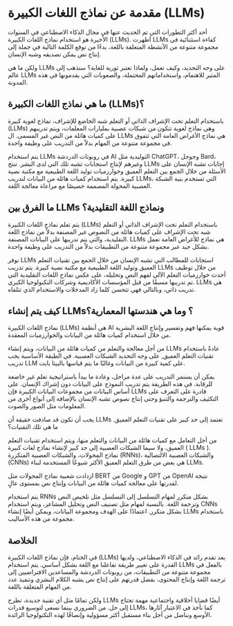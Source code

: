 # مقدمة عن نماذج اللغات الكبيرة (LLMs)

أحد أكثر التطورات التي تم الحديث عنها في مجال الذكاء الاصطناعي في السنوات الأخيرة هو استخدام نماذج اللغات الكبيرة (LLMs). أظهرت LLMs كفاءة استثنائية في مجموعة متنوعة من الأنشطة المتعلقة باللغة، بدءًا من توقع الكلمة التالية في جملة إلى إنتاج نص يمكن تصديقه وشبه الإنسان.

ولكن ما هي LLMs على وجه التحديد، وكيف تعمل، ولماذا تعتبر ثورية للغاية؟ سنذهب إلى عالم LLMs المثير للاهتمام، واستخداماتهم المحتملة، والصعوبات التي يقدمونها في هذه المدونة.

## ما هي نماذج اللغات الكبيرة (LLMs)؟

باستخدام التعلم تحت الإشراف الذاتي أو التعلم شبه الخاضع للإشراف، نماذج لغوية كبيرة (LLMs) وهي نماذج لغوية تتكون من شبكات عصبية بمليارات المعلمات، ويتم تدريبهم على كميات هائلة من النص غير المسمى. ال LLMs هي نماذج الأغراض العامة التي تتفوق في مجموعة متنوعة من المهام بدلاً من التدريب على وظيفة واحدة.

يتم استخدام LLMs في روبوتات الدردشة AI التوليدية مثل ChatGPT، وجوجل Bard، وغيرهم لإنتاج استجابات تشبه تلك التي لدى البشر. تنتج LLMs إجابات تشبه الإنسان على الأسئلة من خلال الجمع بين التعلم العميق وخوارزميات توليد اللغة الطبيعية مع مكتبة نصية كبيرة. يتم استخدام كميات هائلة من البيانات لتدريب LLMs، التي تستخدم بنية الشبكة العصبية المحولة المصممة خصيصًا مع مراعاة معالجة اللغة.

## ما الفرق بين LLMs ونماذج اللغة التقليدية؟

يتم تعلم نماذج اللغات الكبيرة (LLMs) باستخدام التعلم تحت الإشراف الذاتي أو التعلم شبه تحت الإشراف على كميات هائلة من النصوص غير المصنفة بدلاً من نماذج اللغة التقليدية، والتي يتم تدريبها على البيانات المصنفة. LLMs هي نماذج للأغراض العامة تعمل بشكل جيد عبر مجموعة متنوعة من التطبيقات بدلاً من التدريب على وظيفة واحدة.

توفر LLMs استجابات للمطالب التي تشبه الإنسان من خلال الجمع بين تقنيات التعلم العميق وتوليد اللغة الطبيعية مع مكتبة نصية كبيرة. يتم تدريب LLMs من خلال توظيف أحدث خوارزميات التعلم الآلي لفهم النص وتحليله، على عكس نماذج اللغات التقليدية التي تم تدريبها مسبقًا من قبل المؤسسات الأكاديمية وشركات التكنولوجيا الكبرى. LLMs هي تدريب ذاتي، وبالتالي فهي تتحسن كلما زاد المدخلات والاستخدام الذي تتلقاه.

## كيف يتم إنشاء LLMs؟ وما هي هندستها المعمارية؟

نماذج اللغات الكبيرة (LLMs) هي أنظمة AI قوية يمكنها فهم وتفسير وإنتاج اللغة البشرية من خلال استخدام كميات هائلة من البيانات والخوارزميات المعقدة.

من أجل معالجة والتعلم من كميات هائلة من البيانات، ويتم إنشاء LLMs عادةً باستخدام تقنيات التعلم العميق, على وجه التحديد الشبكات العصبية. في الطبقة الأساسية يجب تدريب LLM على كمية كبيرة من البيانات وغالبًا ما يتم قياسها بالبيتا بايت.

يمكن أن يستمر التدريب على عدة مراحل، وعادة ما يبدأ باستراتيجية تعلم غير خاضعة للرقابة. في هذه الطريقة يتم تدريب النموذج على البيانات دون إشراك الإنسان. على أساس البيانات من مجموعات البيانات الكبيرة فإن LLMs قادرة على التعرف على التكثيف والترجمة والتنبؤ وحتى إنتاج نصوص تشبه الإنسان بالإضافة إلى أنواع أخرى من المعلومات مثل الصور والصوت.

يجب أن تكون قد صادفت حقيقة أن LLMs تعتمد إلى حد كبير على تقنيات التعلم العميق. ما هي تلك التقنيات؟

من أجل التعامل مع كميات هائلة من البيانات والتعلم منها، ويتم استخدام تقنيات التعلم العميق، ولا سيما الشبكات العصبية إلى حد كبير لإنشاء نماذج لغات كبيرة ( LLMs ). نماذج المحولات، والشبكات العصبية المتكررة (RNNs)، والشبكات العصبية الالتصالية (CNNs) هي بعض من طرق التعلم العميق الأكثر شيوعًا المستخدمة لبناء LLMs.

ازدادت شعبية نماذج المحولات مثل BERT من Google و GPT من OpenAI نتيجة لقدرتها على معالجة كميات هائلة من البيانات وإنتاج نص بمستوى عالٍ.

يتم استخدام RNNs بشكل متكرر لمهام التسلسل إلى التسلسل مثل تلخيص النص وترجمة اللغة. بالنسبة لمهام مثل تصنيف النص وتحليل المشاعر، ويتم استخدام CNNs بشكل متكرر. اعتمادًا على الهدف ومجموعة البيانات، ويمكن أيضًا إنشاء LLMs باستخدام مجموعة من هذه الأساليب.

## الخلاصة

في الختام، فإن نماذج اللغات الكبيرة (LLMs) يعد تقدم رائد في الذكاء الاصطناعي، ولديها القدرة على تغيير طريقة تفاعلنا مع اللغة بشكل أساسي. يتم استخدام LLMs بالفعل في مجموعة متنوعة من التطبيقات، من روبوتات الدردشة والمساعدين الافتراضيين إلى ترجمة اللغة وإنتاج المحتوى، بفضل قدرتهم على إنتاج نص يشبه الكلام البشري وتنفيذ عدد من المهام المتعلقة باللغة.

ولكن تمامًا مثل أي تقنية جديدة، تطرح LLMs أيضًا قضايا أخلاقية واجتماعية مهمة تحتاج إلى حل. من الضروري بينما نسعى لتوسيع قدرات LLMs، كما نأخذ في الاعتبار آثارها الأوسع ونناضل من أجل بناء مستقبل أكثر مسؤولية وإنصافًا لهذه التكنولوجيا الرائدة.